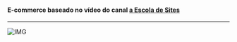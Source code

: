 <h4>E-commerce baseado no vídeo do canal <a href="https://www.youtube.com/user/insufmental"> a Escola de Sites</a></h4>
<hr>

![IMG](https://github.com/Tarmiel/PJ_web/blob/master/WordPress/Dropshipping/p1.png)
